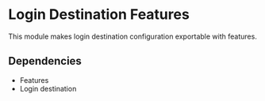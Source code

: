 # Login Destination Features

This module makes login destination configuration exportable with features.

## Dependencies

- Features
- Login destination